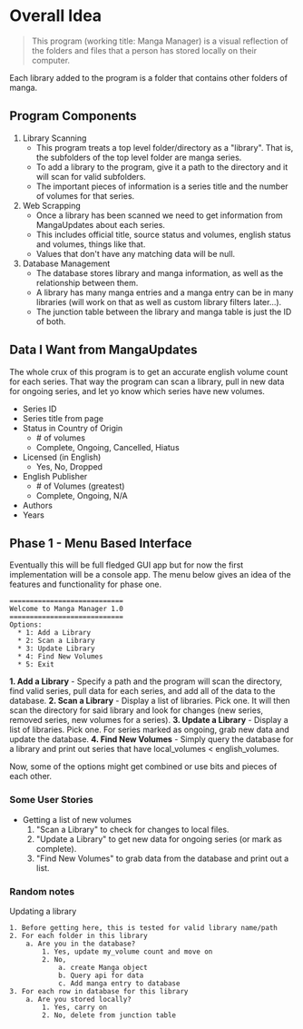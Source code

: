 # Overall Idea

> This program (working title: Manga Manager) is a visual reflection of the folders and files that a person has stored locally on their computer.

Each library added to the program is a folder that contains other folders of manga.

## Program Components

1. Library Scanning
    - This program treats a top level folder/directory as a "library". That is, the subfolders of the top level folder are manga series.
    - To add a library to the program, give it a path to the directory and it will scan for valid subfolders.
    - The important pieces of information is a series title and the number of volumes for that series.
2. Web Scrapping
    - Once a library has been scanned we need to get information from MangaUpdates about each series.
    - This includes official title, source status and volumes, english status and volumes, things like that.
    - Values that don't have any matching data will be null.
3. Database Management
    - The database stores library and manga information, as well as the relationship between them.
    - A library has many manga entries and a manga entry can be in many libraries (will work on that as well as custom library filters later...).
    - The junction table between the library and manga table is just the ID of both.

## Data I Want from MangaUpdates

The whole crux of this program is to get an accurate english volume count for each series. That way the program can scan a library, pull in new data for ongoing series, and let yo know which series have new volumes.

- Series ID
- Series title from page
- Status in Country of Origin
  - \# of volumes
  - Complete, Ongoing, Cancelled, Hiatus
- Licensed (in English)
  - Yes, No, Dropped
- English Publisher
  - \# of Volumes (greatest)
  - Complete, Ongoing, N/A
- Authors
- Years

## Phase 1 - Menu Based Interface

Eventually this will be full fledged GUI app but for now the first implementation will be a console app. The menu below gives an idea of the features and functionality for phase one.

```text
============================
Welcome to Manga Manager 1.0
============================
Options:
  * 1: Add a Library
  * 2: Scan a Library
  * 3: Update Library
  * 4: Find New Volumes
  * 5: Exit
```

**1. Add a Library** - Specify a path and the program will scan the directory, find valid series, pull data for each series, and add all of the data to the database.
**2. Scan a Library** - Display a list of libraries. Pick one. It will then scan the directory for said library and look for changes (new series, removed series, new volumes for a series).
**3. Update a Library** - Display a list of libraries. Pick one. For series marked as ongoing, grab new data and update the database.
**4. Find New Volumes** - Simply query the database for a library and print out series that have local_volumes < english_volumes.

Now, some of the options might get combined or use bits and pieces of each other.

### Some User Stories

- Getting a list of new volumes
  1. "Scan a Library" to check for changes to local files.
  2. "Update a Library" to get new data for ongoing series (or mark as complete).
  3. "Find New Volumes" to grab data from the database and print out a list.  
  
### Random notes

Updating a library

```text
1. Before getting here, this is tested for valid library name/path
2. For each folder in this library
    a. Are you in the database?
        1. Yes, update my_volume count and move on
        2. No, 
            a. create Manga object
            b. Query api for data
            c. Add manga entry to database
3. For each row in database for this library
    a. Are you stored locally?
        1. Yes, carry on
        2. No, delete from junction table
```
